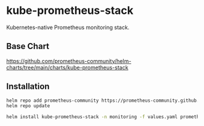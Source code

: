 # kube-prometheus-stack
Kubernetes-native Prometheus monitoring stack.

## Base Chart
https://github.com/prometheus-community/helm-charts/tree/main/charts/kube-prometheus-stack

## Installation
```bash
helm repo add prometheus-community https://prometheus-community.github.io/helm-charts
helm repo update

helm install kube-prometheus-stack -n monitoring -f values.yaml prometheus-community/kube-prometheus-stack
```
